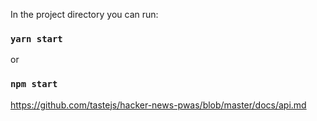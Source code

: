 In the project directory you can run:

### `yarn start`

or

### `npm start`

https://github.com/tastejs/hacker-news-pwas/blob/master/docs/api.md
